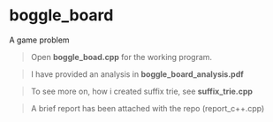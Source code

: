 # boggle_board
A game problem 

>Open <b>boggle_boad.cpp</b> for the working program.

>I have provided an analysis in <b>boggle_board_analysis.pdf</b>

>To see more on, how i created suffix trie, see <b>suffix_trie.cpp</b>

>A brief report has been attached with the repo (report_c++.cpp)

